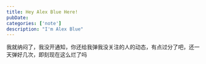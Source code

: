 ```yaml
---
title: Hey Alex Blue Here!
pubDate: 
categories: ['note']
description: "I'm Alex Blue"
---
```


我就纳闷了，我没开通知，你还给我弹我没关注的人的动态，有点过分了吧，还一天弹好几次，即刻现在这么烂了吗